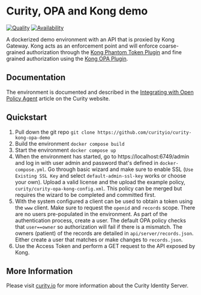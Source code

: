 # Curity, OPA and Kong demo

[![Quality](https://img.shields.io/badge/quality-experiment-red)](https://curity.io/resources/code-examples/status/)
[![Availability](https://img.shields.io/badge/availability-source-blue)](https://curity.io/resources/code-examples/status/)

A dockerized demo environment with an API that is proxied by Kong Gateway. Kong acts as an enforcement point and will enforce coarse-grained authorization through the [Kong Phantom Token Plugin](https://github.com/curityio/kong-phantom-token-plugin) and fine grained authorization using the [Kong OPA Plugin](https://github.com/open-policy-agent/contrib/tree/main/kong_api_authz).

## Documentation
The environment is documented and described in the [Integrating with Open Policy Agent](https://curity.io/placeholder) article on the Curity website.

## Quickstart

1. Pull down the git repo `git clone https://github.com/curityio/curity-kong-opa-demo`
2. Build the environment `docker compose build`
3. Start the environment `docker compose up`
4. When the environment has started, go to https://localhost:6749/admin and log in with user admin and password that's defined in `docker-compose.yml`. Go through basic wizard and make sure to enable SSL (`Use Existing SSL Key` and select `default-admin-ssl-key` works or choose your own). Upload a valid license and the upload the example policy, `curity/curity-opa-kong-config.xml`. This policy can be merged but requires the wizard to be completed and committed first. 
5. With the system configured a client can be used to obtain a token using the `www` client. Make sure to request the `openid` and `records` scope. There are no users pre-populated in the environment. As part of the authentication process, create a user. The default OPA policy checks that `user==owner` so authorization will fail if there is a mismatch. The owners (patient) of the records are detailed in `api/server/records.json`. Either create a user that matches or make changes to `records.json`.
6. Use the Access Token and perform a GET request to the API exposed by Kong. 

## More Information

Please visit [curity.io](https://curity.io/) for more information about the Curity Identity Server.